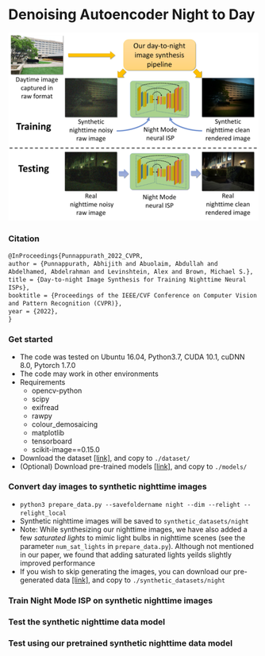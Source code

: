 # Denoising Autoencoder Night to Day
 
![alt text](day2night_.png)

### Citation
```
@InProceedings{Punnappurath_2022_CVPR,
author = {Punnappurath, Abhijith and Abuolaim, Abdullah and Abdelhamed, Abdelrahman and Levinshtein, Alex and Brown, Michael S.},
title = {Day-to-night Image Synthesis for Training Nighttime Neural ISPs},
booktitle = {Proceedings of the IEEE/CVF Conference on Computer Vision and Pattern Recognition (CVPR)},
year = {2022},
}
```
### Get started
- The code was tested on Ubuntu 16.04, Python3.7, CUDA 10.1, cuDNN 8.0, Pytorch 1.7.0
- The code may work in other environments
- Requirements
  - opencv-python 
  - scipy 
  - exifread 
  - rawpy 
  - colour_demosaicing 
  - matplotlib 
  - tensorboard 
  - scikit-image==0.15.0 
- Download the dataset [[link]](https://ln5.sync.com/dl/ad8546d50#2atz8rpn-gjq5s8dq-u2revfvg-q2egqetr), and copy to `./dataset/` 
- (Optional) Download pre-trained models [[link]](https://ln5.sync.com/dl/aaba12730#hwyf4g96-ibtjtpid-qsr5rdzt-nvkz2tas), and copy to `./models/`

### Convert day images to synthetic nighttime images
- `python3 prepare_data.py --savefoldername night --dim --relight --relight_local`
- Synthetic nighttime images will be saved to `synthetic_datasets/night`
- Note: While synthesizing our nighttime images, we have also added a few *saturated lights* to mimic light bulbs in nighttime scenes (see the parameter `num_sat_lights` in `prepare_data.py`). Although not mentioned in our paper, we found that adding saturated lights yeilds slightly improved performance
- If you wish to skip generating the images, you can download our pre-generated data [[link]](https://ln5.sync.com/dl/e6db40570#hdqmmykq-fy5bwe4k-8tjsbf53-zxq34ff5), and copy to `./synthetic_datasets/night`

### Train Night Mode ISP on synthetic nighttime images

### Test the synthetic nighttime data model

### Test using our pretrained synthetic nighttime data model
